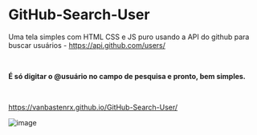 # GitHub-Search-User
Uma tela simples com HTML CSS e JS puro usando a API do github para buscar usuários - <link>https://api.github.com/users/</link>

<br>

<strong>É só digitar o @usuário no campo de pesquisa e pronto, bem simples.</strong>

<br>

https://vanbastenrx.github.io/GitHub-Search-User/
<br>

![image](https://user-images.githubusercontent.com/77644858/189505861-cb0a3cad-d985-41f0-996a-e6ba3e9d2d0b.png)
